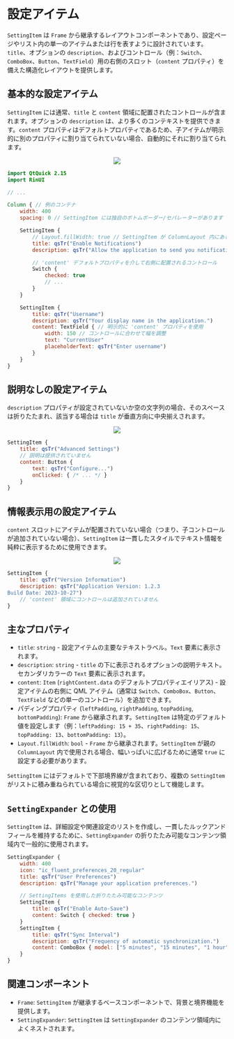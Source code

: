 # 設定アイテム

`SettingItem` は `Frame` から継承するレイアウトコンポーネントであり、設定ページやリスト内の単一のアイテムまたは行を表すように設計されています。`title`、オプションの `description`、およびコントロール（例：`Switch`、`ComboBox`、`Button`、`TextField`）用の右側のスロット（`content` プロパティ）を備えた構造化レイアウトを提供します。

## 基本的な設定アイテム

`SettingItem` には通常、`title` と `content` 領域に配置されたコントロールが含まれます。オプションの `description` は、より多くのコンテキストを提供できます。`content` プロパティはデフォルトプロパティであるため、子アイテムが明示的に別のプロパティに割り当てられていない場合、自動的にそれに割り当てられます。

<div align="center">
  <img src="/assets/images/Layout/SettingItem/settingitem-basic.png"> <!-- Placeholder: 画像パスは確認または作成が必要です -->
</div>

```qml
import QtQuick 2.15
import RinUI

// ...

Column { // 例のコンテナ
    width: 400
    spacing: 0 // SettingItem には独自のボトムボーダー/セパレーターがあります

    SettingItem {
        // Layout.fillWidth: true // SettingItem が ColumnLayout 内にある場合に使用
        title: qsTr("Enable Notifications")
        description: qsTr("Allow the application to send you notifications.")

        // 'content' デフォルトプロパティを介して右側に配置されるコントロール
        Switch {
            checked: true
            // ...
        }
    }

    SettingItem {
        title: qsTr("Username")
        description: qsTr("Your display name in the application.")
        content: TextField { // 明示的に 'content' プロパティを使用
            width: 150 // コントロールに合わせて幅を調整
            text: "CurrentUser"
            placeholderText: qsTr("Enter username")
        }
    }
}
```

## 説明なしの設定アイテム

`description` プロパティが設定されていないか空の文字列の場合、そのスペースは折りたたまれ、該当する場合は `title` が垂直方向に中央揃えされます。

<div align="center">
  <img src="/assets/images/Layout/SettingItem/settingitem-no-desc.png"> <!-- Placeholder: 画像パスは確認または作成が必要です -->
</div>

```qml
SettingItem {
    title: qsTr("Advanced Settings")
    // 説明は提供されていません
    content: Button {
        text: qsTr("Configure...")
        onClicked: { /* ... */ }
    }
}
```

## 情報表示用の設定アイテム

`content` スロットにアイテムが配置されていない場合（つまり、子コントロールが追加されていない場合）、`SettingItem` は一貫したスタイルでテキスト情報を純粋に表示するために使用できます。

<div align="center">
  <img src="/assets/images/Layout/SettingItem/settingitem-info.png"> <!-- Placeholder: 画像パスは確認または作成が必要です -->
</div>

```qml
SettingItem {
    title: qsTr("Version Information")
    description: qsTr("Application Version: 1.2.3
Build Date: 2023-10-27")
    // 'content' 領域にコントロールは追加されていません
}
```

## 主なプロパティ

*   `title`: `string` - 設定アイテムの主要なテキストラベル。`Text` 要素に表示されます。
*   `description`: `string` - `title` の下に表示されるオプションの説明テキスト。セカンダリカラーの `Text` 要素に表示されます。
*   `content`: `Item` (`rightContent.data` のデフォルトプロパティエイリアス) - 設定アイテムの右側に QML アイテム（通常は `Switch`、`ComboBox`、`Button`、`TextField` などの単一のコントロール）を追加できます。
*   パディングプロパティ (`leftPadding`, `rightPadding`, `topPadding`, `bottomPadding`): `Frame` から継承されます。`SettingItem` は特定のデフォルト値を設定します（例：`leftPadding: 15 + 35`、`rightPadding: 15`、`topPadding: 13`、`bottomPadding: 13`）。
*   `Layout.fillWidth`: `bool` - `Frame` から継承されます。`SettingItem` が親の `ColumnLayout` 内で使用される場合、幅いっぱいに広げるために通常 `true` に設定する必要があります。

`SettingItem` にはデフォルトで下部境界線が含まれており、複数の `SettingItem` がリストに積み重ねられている場合に視覚的な区切りとして機能します。

## `SettingExpander` との使用

`SettingItem` は、詳細設定や関連設定のリストを作成し、一貫したルックアンドフィールを維持するために、`SettingExpander` の折りたたみ可能なコンテンツ領域内で一般的に使用されます。

```qml
SettingExpander {
    width: 400
    icon: "ic_fluent_preferences_20_regular"
    title: qsTr("User Preferences")
    description: qsTr("Manage your application preferences.")

    // SettingItems を使用した折りたたみ可能なコンテンツ
    SettingItem {
        title: qsTr("Enable Auto-Save")
        content: Switch { checked: true }
    }
    SettingItem {
        title: qsTr("Sync Interval")
        description: qsTr("Frequency of automatic synchronization.")
        content: ComboBox { model: ["5 minutes", "15 minutes", "1 hour"] }
    }
}
```

## 関連コンポーネント

*   `Frame`: `SettingItem` が継承するベースコンポーネントで、背景と境界機能を提供します。
*   `SettingExpander`: `SettingItem` は `SettingExpander` のコンテンツ領域内によくネストされます。

```

